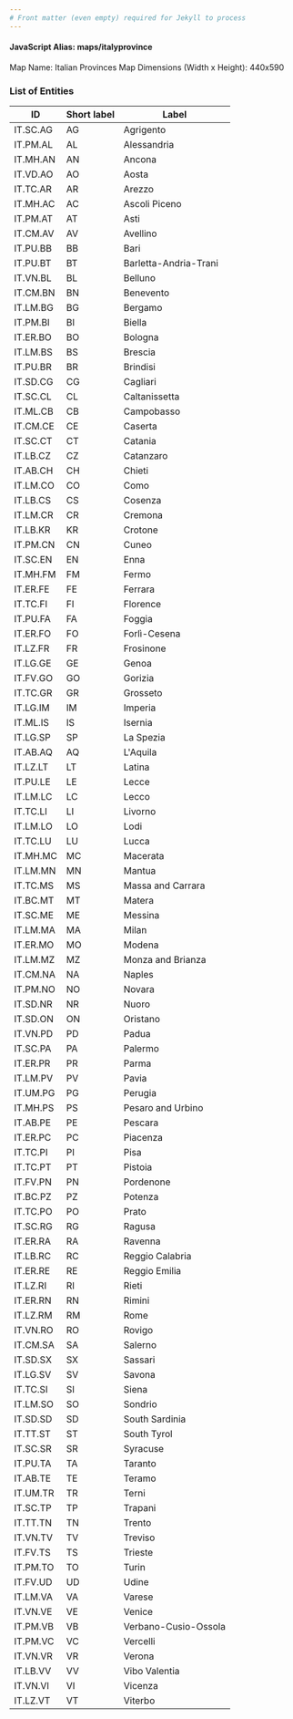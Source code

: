```yaml
---
# Front matter (even empty) required for Jekyll to process
---
```


#### JavaScript Alias: maps/italyprovince

Map Name: Italian Provinces Map
Dimensions (Width x Height): 440x590

### List of Entities

| ID       | Short label | Label                 |
| -------- | ----------- | --------------------- |
| IT.SC.AG | AG          | Agrigento             |
| IT.PM.AL | AL          | Alessandria           |
| IT.MH.AN | AN          | Ancona                |
| IT.VD.AO | AO          | Aosta                 |
| IT.TC.AR | AR          | Arezzo                |
| IT.MH.AC | AC          | Ascoli Piceno         |
| IT.PM.AT | AT          | Asti                  |
| IT.CM.AV | AV          | Avellino              |
| IT.PU.BB | BB          | Bari                  |
| IT.PU.BT | BT          | Barletta-Andria-Trani |
| IT.VN.BL | BL          | Belluno               |
| IT.CM.BN | BN          | Benevento             |
| IT.LM.BG | BG          | Bergamo               |
| IT.PM.BI | BI          | Biella                |
| IT.ER.BO | BO          | Bologna               |
| IT.LM.BS | BS          | Brescia               |
| IT.PU.BR | BR          | Brindisi              |
| IT.SD.CG | CG          | Cagliari              |
| IT.SC.CL | CL          | Caltanissetta         |
| IT.ML.CB | CB          | Campobasso            |
| IT.CM.CE | CE          | Caserta               |
| IT.SC.CT | CT          | Catania               |
| IT.LB.CZ | CZ          | Catanzaro             |
| IT.AB.CH | CH          | Chieti                |
| IT.LM.CO | CO          | Como                  |
| IT.LB.CS | CS          | Cosenza               |
| IT.LM.CR | CR          | Cremona               |
| IT.LB.KR | KR          | Crotone               |
| IT.PM.CN | CN          | Cuneo                 |
| IT.SC.EN | EN          | Enna                  |
| IT.MH.FM | FM          | Fermo                 |
| IT.ER.FE | FE          | Ferrara               |
| IT.TC.FI | FI          | Florence              |
| IT.PU.FA | FA          | Foggia                |
| IT.ER.FO | FO          | Forlì-Cesena          |
| IT.LZ.FR | FR          | Frosinone             |
| IT.LG.GE | GE          | Genoa                 |
| IT.FV.GO | GO          | Gorizia               |
| IT.TC.GR | GR          | Grosseto              |
| IT.LG.IM | IM          | Imperia               |
| IT.ML.IS | IS          | Isernia               |
| IT.LG.SP | SP          | La Spezia             |
| IT.AB.AQ | AQ          | L'Aquila              |
| IT.LZ.LT | LT          | Latina                |
| IT.PU.LE | LE          | Lecce                 |
| IT.LM.LC | LC          | Lecco                 |
| IT.TC.LI | LI          | Livorno               |
| IT.LM.LO | LO          | Lodi                  |
| IT.TC.LU | LU          | Lucca                 |
| IT.MH.MC | MC          | Macerata              |
| IT.LM.MN | MN          | Mantua                |
| IT.TC.MS | MS          | Massa and Carrara     |
| IT.BC.MT | MT          | Matera                |
| IT.SC.ME | ME          | Messina               |
| IT.LM.MA | MA          | Milan                 |
| IT.ER.MO | MO          | Modena                |
| IT.LM.MZ | MZ          | Monza and Brianza     |
| IT.CM.NA | NA          | Naples                |
| IT.PM.NO | NO          | Novara                |
| IT.SD.NR | NR          | Nuoro                 |
| IT.SD.ON | ON          | Oristano              |
| IT.VN.PD | PD          | Padua                 |
| IT.SC.PA | PA          | Palermo               |
| IT.ER.PR | PR          | Parma                 |
| IT.LM.PV | PV          | Pavia                 |
| IT.UM.PG | PG          | Perugia               |
| IT.MH.PS | PS          | Pesaro and Urbino     |
| IT.AB.PE | PE          | Pescara               |
| IT.ER.PC | PC          | Piacenza              |
| IT.TC.PI | PI          | Pisa                  |
| IT.TC.PT | PT          | Pistoia               |
| IT.FV.PN | PN          | Pordenone             |
| IT.BC.PZ | PZ          | Potenza               |
| IT.TC.PO | PO          | Prato                 |
| IT.SC.RG | RG          | Ragusa                |
| IT.ER.RA | RA          | Ravenna               |
| IT.LB.RC | RC          | Reggio Calabria       |
| IT.ER.RE | RE          | Reggio Emilia         |
| IT.LZ.RI | RI          | Rieti                 |
| IT.ER.RN | RN          | Rimini                |
| IT.LZ.RM | RM          | Rome                  |
| IT.VN.RO | RO          | Rovigo                |
| IT.CM.SA | SA          | Salerno               |
| IT.SD.SX | SX          | Sassari               |
| IT.LG.SV | SV          | Savona                |
| IT.TC.SI | SI          | Siena                 |
| IT.LM.SO | SO          | Sondrio               |
| IT.SD.SD | SD          | South Sardinia        |
| IT.TT.ST | ST          | South Tyrol           |
| IT.SC.SR | SR          | Syracuse              |
| IT.PU.TA | TA          | Taranto               |
| IT.AB.TE | TE          | Teramo                |
| IT.UM.TR | TR          | Terni                 |
| IT.SC.TP | TP          | Trapani               |
| IT.TT.TN | TN          | Trento                |
| IT.VN.TV | TV          | Treviso               |
| IT.FV.TS | TS          | Trieste               |
| IT.PM.TO | TO          | Turin                 |
| IT.FV.UD | UD          | Udine                 |
| IT.LM.VA | VA          | Varese                |
| IT.VN.VE | VE          | Venice                |
| IT.PM.VB | VB          | Verbano-Cusio-Ossola  |
| IT.PM.VC | VC          | Vercelli              |
| IT.VN.VR | VR          | Verona                |
| IT.LB.VV | VV          | Vibo Valentia         |
| IT.VN.VI | VI          | Vicenza               |
| IT.LZ.VT | VT          | Viterbo               |
